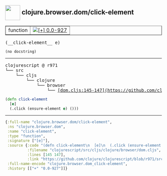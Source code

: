 ## <img width="48px" valign="middle" src="http://i.imgur.com/Hi20huC.png"> clojure.browser.dom/click-element

 <table border="1">
<tr>
<td>function</td>
<td><a href="https://github.com/cljsinfo/api-refs/tree/0.0-927"><img valign="middle" alt="[+] 0.0-927" src="https://img.shields.io/badge/+-0.0--927-lightgrey.svg"></a> </td>
</tr>
</table>

 <samp>
(__click-element__ e)<br>
</samp>

```
(no docstring)
```

---

 <pre>
clojurescript @ r971
└── src
    └── cljs
        └── clojure
            └── browser
                └── <ins>[dom.cljs:145-147](https://github.com/clojure/clojurescript/blob/r971/src/cljs/clojure/browser/dom.cljs#L145-L147)</ins>
</pre>

```clj
(defn click-element
  [e]
  (.click (ensure-element e) ()))
```


---

```clj
{:full-name "clojure.browser.dom/click-element",
 :ns "clojure.browser.dom",
 :name "click-element",
 :type "function",
 :signature ["[e]"],
 :source {:code "(defn click-element\n  [e]\n  (.click (ensure-element e) ()))",
          :filename "clojurescript/src/cljs/clojure/browser/dom.cljs",
          :lines [145 147],
          :link "https://github.com/clojure/clojurescript/blob/r971/src/cljs/clojure/browser/dom.cljs#L145-L147"},
 :full-name-encode "clojure.browser.dom_click-element",
 :history [["+" "0.0-927"]]}

```
